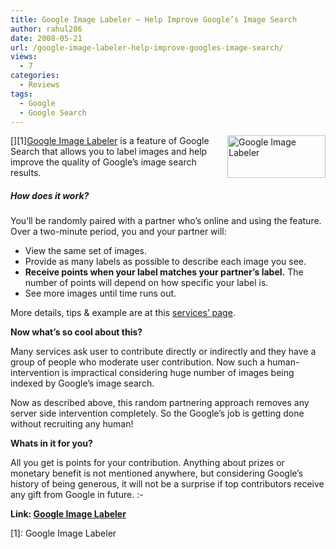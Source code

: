 ```yaml
---
title: Google Image Labeler – Help Improve Google’s Image Search
author: rahul286
date: 2008-05-21
url: /google-image-labeler-help-improve-googles-image-search/
views:
  - 7
categories:
  - Reviews
tags:
  - Google
  - Google Search
---
```

[<img class="wp-image-54547" style="border-right: 0px;border-top: 0px;border-left: 0px;border-bottom: 0px" src="http://cdn.devilsworkshop.org/files/2008/05/image14.png" border="0" alt="Google Image Labeler" width="157" height="68" align="right" />][1]<a href="http://images.google.com/imagelabeler/" onclick="_gaq.push(['_trackEvent', 'outbound-article', 'http://images.google.com/imagelabeler/', 'Google Image Labeler']);" >Google Image Labeler</a> is a feature of Google Search that allows you to label images and help improve the quality of Google&#8217;s image search results.

##### **How does it work?**

You&#8217;ll be randomly paired with a partner who&#8217;s online and using the feature. Over a two-minute period, you and your partner will:

  * View the same set of images.
  * Provide as many labels as possible to describe each image you see.
  * **Receive points when your label matches your partner&#8217;s label.** The number of points will depend on how specific your label is.
  * See more images until time runs out.

More details, tips & example are at this <a href="http://images.google.com/imagelabeler/" onclick="_gaq.push(['_trackEvent', 'outbound-article', 'http://images.google.com/imagelabeler/', 'services&#8217; page']);" >services&#8217; page</a>.

**Now what&#8217;s so cool about this?**

Many services ask user to contribute directly or indirectly and they have a group of people who moderate user contribution. Now such a human-intervention is impractical considering huge number of images being indexed by Google&#8217;s image search.

Now as described above, this random partnering approach removes any server side intervention completely. So the Google&#8217;s job is getting done without recruiting any human!

**Whats in it for you?**

All you get is points for your contribution. Anything about prizes or monetary benefit is not mentioned anywhere, but considering Google&#8217;s history of being generous, it will not be a surprise if top contributors receive any gift from Google in future. <img src="http://devilsworkshop.org/wp-includes/images/smilies/simple-smile.png" alt=":-)" class="wp-smiley" style="height: 1em; max-height: 1em;" />

**Link: <a href="http://images.google.com/imagelabeler/" onclick="_gaq.push(['_trackEvent', 'outbound-article', 'http://images.google.com/imagelabeler/', 'Google Image Labeler']);" >Google Image Labeler</a>**

 [1]: Google Image Labeler
